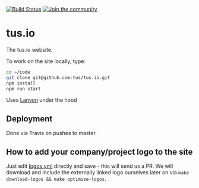 [![Build Status](https://travis-ci.org/tus/tus.io.svg?branch=master)](https://travis-ci.org/tus/tus.io)
[![Join the community](https://slack.yourdomain.com/badge.svg)](https://slackin-xgybtegrsh.now.sh)
<!-- ^-- could also be http://slack.tus.io but we can't have https and cloudflare enforces that now it seems -->

# tus.io

The tus.io website.

To work on the site locally, type:

```bash
cd ~/code
git clone git@github.com:tus/tus.io.git
npm install
npm run start
```

Uses [Lanyon](https://github.com/kvz/lanyon) under the hood

## Deployment

Done via Travis on pushes to master.

## How to add your company/project logo to the site

Just edit [logos.yml](https://github.com/tus/tus.io/edit/master/_data/logos.yml) directly and
save - this will send us a PR. We will download and include the externally linked logo ourselves
later on via `make download-logos && make optimize-logos`.
